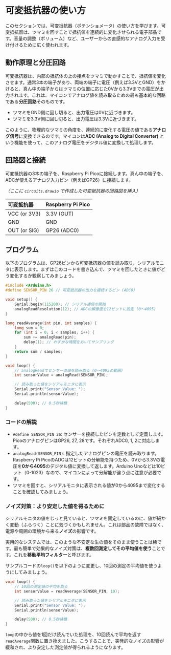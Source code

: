 # 可変抵抗器の使い方

このセクションでは、可変抵抗器（ポテンショメータ）の使い方を学びます。可変抵抗器は、ツマミを回すことで抵抗値を連続的に変化させられる電子部品です。音量の調整（ボリューム）など、ユーザーからの直感的なアナログ入力を受け付けるために広く使われます。

## 動作原理と分圧回路

可変抵抗器は、内部の抵抗体の上の接点をツマミで動かすことで、抵抗値を変化させます。通常3本の端子があり、両端の端子に電圧（例えば3.3VとGND）をかけると、真ん中の端子からはツマミの位置に応じた0Vから3.3Vまでの電圧が出力されます。これは、マイコンでアナログ値を読み取るための最も基本的な回路である**分圧回路**そのものです。

- ツマミをGND側に回し切ると、出力電圧は0Vに近づきます。
- ツマミを3.3V側に回し切ると、出力電圧は3.3Vに近づきます。

このように、物理的なツマミの角度を、連続的に変化する電圧の値である**アナログ信号**に変換できるのです。マイコンは**ADC (Analog to Digital Converter)** という機能を使って、このアナログ電圧をデジタル値に変換して処理します。

## 回路図と接続

可変抵抗器の3本の端子を、Raspberry Pi Picoに接続します。真ん中の端子を、ADCが使えるアナログ入力ピン（例えばGP26）に接続します。

*（ここに `circuits.drawio` で作成した可変抵抗器の回路図を挿入）*

| 可変抵抗器 | Raspberry Pi Pico |
| :--- | :--- |
| VCC (or 3V3) | 3.3V (OUT) |
| GND | GND |
| OUT (or SIG) | GP26 (ADC0) |

## プログラム

以下のプログラムは、GP26ピンから可変抵抗器の値を読み取り、シリアルモニタに表示します。まずはこのコードを書き込んで、ツマミを回したときに値がどう変化するか観察してみましょう。

```cpp
#include <Arduino.h>
#define SENSOR_PIN 26 // 可変抵抗器の出力を接続するピン (ADC0)

void setup() {
    Serial.begin(115200); // シリアル通信の開始
    analogReadResolution(12); // ADCの解像度を12ビットに設定 (0〜4095)
}

long readAverage(int pin, int samples) {
    long sum = 0;
    for (int i = 0; i < samples; i++) {
        sum += analogRead(pin);
        delay(1); // わずかな時間をおいてサンプリング
    }
    return sum / samples;
}

void loop() {
    // analogReadでセンサーの値を読み取る (0〜4095の範囲)
    int sensorValue = analogRead(SENSOR_PIN);

    // 読み取った値をシリアルモニタに表示
    Serial.print("Sensor Value: ");
    Serial.println(sensorValue);

    delay(500); // 0.5秒待機
}
```

### コードの解説
- `#define SENSOR_PIN 26`: センサーを接続したピンを定数として定義します。PicoのアナログピンはGP26, 27, 28です。それぞれADC0, 1, 2に対応します。
- `analogRead(SENSOR_PIN)`: 指定したアナログピンの電圧を読み取ります。Raspberry Pi PicoのADCは12ビットの分解能を持つため、0Vから3.3Vの電圧を**0から4095**のデジタル値に変換して返します。Arduino Unoなどは10ビット（0-1023）なので、マイコンによって分解能が違う点に注意が必要です。
- ツマミを回すと、シリアルモニタに表示される値が0から4095まで変化することを確認してみましょう。

### ノイズ対策：より安定した値を得るために

シリアルモニタの値をじっと見ていると、ツマミを固定しているのに、値が細かく変動（ふらつく）ことに気づくかもしれません。これは部品の故障ではなく、電源や周囲の環境から来る**ノイズ**の影響です。

実用的なシステムでは、このような不安定な生の値をそのまま使うことは稀です。最も簡単で効果的なノイズ対策は、**複数回測定してその平均値を使う**ことです。これを**移動平均フィルター**と呼びます。

サンプルコードの`loop()`を以下のように変更し、10回の測定の平均値を使うようにしてみましょう。

```cpp
void loop() {
    // 10回の測定値の平均を取る
    int sensorValue = readAverage(SENSOR_PIN, 10); 

    // 読み取った値をシリアルモニタに表示
    Serial.print("Sensor Value: ");
    Serial.println(sensorValue);

    delay(500); // 0.5秒待機
}
```

`loop`の中から値を1回だけ読んでいた処理を、10回読んで平均を返す`readAverage`関数に置き換えました。こうすることで、突発的なノイズの影響が緩和され、より安定した測定値が得られるようになります。